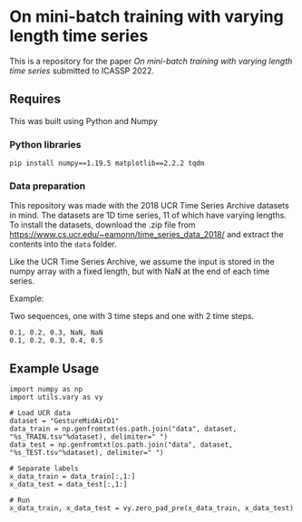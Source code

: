 # On mini-batch training with varying length time series

This is a repository for the paper *On mini-batch training with varying length time series* submitted to ICASSP 2022.

## Requires

This was built using Python and Numpy

### Python libraries

```
pip install numpy==1.19.5 matplotlib==2.2.2 tqdm
```

### Data preparation

This repository was made with the 2018 UCR Time Series Archive datasets in mind. The datasets are 1D time series, 11 of which have varying lengths. To install the datasets, download the .zip file from https://www.cs.ucr.edu/~eamonn/time_series_data_2018/ and extract the contents into the `data` folder.

Like the UCR Time Series Archive, we assume the input is stored in the numpy array with a fixed length, but with NaN at the end of each time series.

Example:

Two sequences, one with 3 time steps and one with 2 time steps.

```
0.1, 0.2, 0.3, NaN, NaN
0.1, 0.2, 0.3, 0.4, 0.5
```

## Example Usage

```
import numpy as np
import utils.vary as vy

# Load UCR data
dataset = "GestureMidAirD1"
data_train = np.genfromtxt(os.path.join("data", dataset, "%s_TRAIN.tsv"%dataset), delimiter=" ")
data_test = np.genfromtxt(os.path.join("data", dataset, "%s_TEST.tsv"%dataset), delimiter=" ")

# Separate labels
x_data_train = data_train[:,1:]
x_data_test = data_test[:,1:]

# Run
x_data_train, x_data_test = vy.zero_pad_pre(x_data_train, x_data_test)
```

